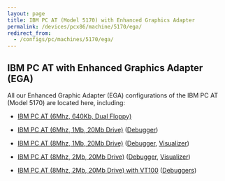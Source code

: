 ```yaml
---
layout: page
title: IBM PC AT (Model 5170) with Enhanced Graphics Adapter
permalink: /devices/pcx86/machine/5170/ega/
redirect_from:
  - /configs/pc/machines/5170/ega/
---
```


IBM PC AT with Enhanced Graphics Adapter (EGA)
----------------------------------------------

All our Enhanced Graphic Adapter (EGA) configurations of the IBM PC AT (Model 5170) are located here, including:

* [IBM PC AT (6Mhz, 640Kb, Dual Floppy)](/devices/pcx86/machine/5170/ega/640kb/)

* [IBM PC AT (6Mhz, 1Mb, 20Mb Drive)](/devices/pcx86/machine/5170/ega/1152kb/rev1/) ([Debugger](/devices/pcx86/machine/5170/ega/1152kb/rev1/debugger/))
* [IBM PC AT (8Mhz, 1Mb, 20Mb Drive)](/devices/pcx86/machine/5170/ega/1152kb/rev3/) ([Debugger](/devices/pcx86/machine/5170/ega/1152kb/rev3/debugger/), [Visualizer](/devices/pcx86/machine/5170/ega/1152kb/rev3/debugger/visual/))

* [IBM PC AT (8Mhz, 2Mb, 20Mb Drive)](/devices/pcx86/machine/5170/ega/2048kb/rev3/) ([Debugger](/devices/pcx86/machine/5170/ega/2048kb/rev3/debugger/), [Visualizer](/devices/pcx86/machine/5170/ega/2048kb/rev3/debugger/visual/))
* [IBM PC AT (8Mhz, 2Mb, 20Mb Drive) with VT100](/devices/pcx86/machine/5170/ega/2048kb/rev3/vt100/) ([Debuggers](/devices/pcx86/machine/5170/ega/2048kb/rev3/debugger/vt100/))
